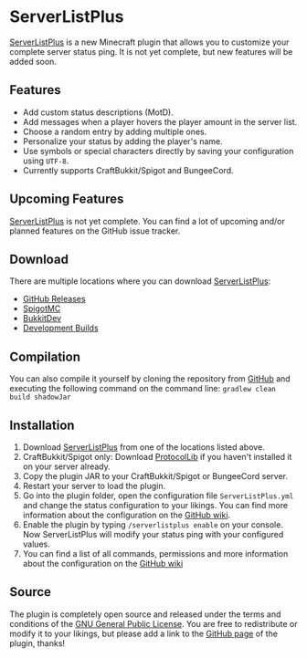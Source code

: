 ServerListPlus
==============

[ServerListPlus](https://github.com/Minecrell/ServerListPlus) is a new Minecraft plugin that allows you to customize your complete server status ping. It is not yet complete, but new features will be added soon.

Features
---------------------
- Add custom status descriptions (MotD).
- Add messages when a player hovers the player amount in the server list.
- Choose a random entry by adding multiple ones.
- Personalize your status by adding the player's name.
- Use symbols or special characters directly by saving your configuration using `UTF-8`.
- Currently supports CraftBukkit/Spigot and BungeeCord.

Upcoming Features
---------------------
[ServerListPlus](https://github.com/Minecrell/ServerListPlus) is not yet complete. You can find a lot of upcoming and/or planned features on the GitHub issue tracker.

Download
---------------------
There are multiple locations where you can download [ServerListPlus](https://github.com/Minecrell/ServerListPlus):
- [GitHub Releases](https://github.com/Minecrell/ServerListPlus/releases)
- [SpigotMC](www.spigotmc.org/resources/serverlistplus.241/)
- [BukkitDev](http://dev.bukkit.org/bukkit-plugins/serverlistplus/)
- [Development Builds](http://ci.minecrell.net/job/ServerListPlus/)

Compilation
---------------------
You can also compile it yourself by cloning the repository from [GitHub](https://github.com/Minecrell/ServerListPlus) and executing the following command on the command line: `gradlew clean build shadowJar`

Installation
---------------------
1.  Download [ServerListPlus](https://github.com/Minecrell/ServerListPlus) from one of the locations listed above.
2.  CraftBukkit/Spigot only: Download [ProtocolLib](http://dev.bukkit.org/bukkit-plugins/protocollib/) if you haven't installed it on your server already.
3.  Copy the plugin JAR to your CraftBukkit/Spigot or BungeeCord server.
4.  Restart your server to load the plugin.
5.  Go into the plugin folder, open the configuration file `ServerListPlus.yml` and change the status configuration to your likings. You can find more information about the configuration on the [GitHub wiki](https://github.com/Minecrell/ServerListPlus/wiki).
6.  Enable the plugin by typing `/serverlistplus enable` on your console. Now ServerListPlus will modify your status ping with your configured values.
7.  You can find a list of all commands, permissions and more information about the configuration on the [GitHub wiki](https://github.com/Minecrell/ServerListPlus/wiki)

Source
---------------------
The plugin is completely open source and released under the terms and conditions of the [GNU General Public License](http://www.gnu.org/licenses/gpl-3.0). You are free to redistribute or modify it to your likings, but please add a link to the [GitHub page](https://github.com/Minecrell/ServerListPlus) of the plugin, thanks!
